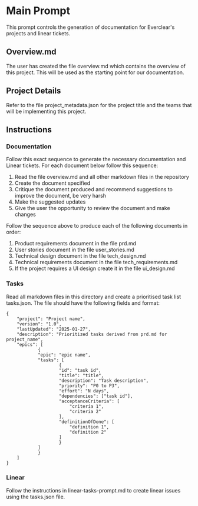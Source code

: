 # Main Prompt
This prompt controls the generation of documentation for Everclear's projects and linear tickets.

## Overview.md 
The user has created the file overview.md which contains the overview of this project.
This will be used as the starting point for our documentation. 

## Project Details
Refer to the file project_metadata.json for the project title and the teams that will be implementing this project.

## Instructions

### Documentation
Follow this exact sequence to generate the necessary documentation and Linear tickets.
For each document below follow this sequence:
1. Read the file overview.md and all other markdown files in the repository
2. Create the document specified
3. Critique the document produced and recommend suggestions to improve the document, be very harsh
4. Make the suggested updates
5. Give the user the opportunity to review the document and make changes

Follow the sequence above to produce each of the following documents in order:
1. Product requirements document in the file prd.md
2. User stories document in the file user_stories.md
3. Technical design document in the file tech_design.md
4. Technical requirements document in the file tech_requirements.md
5. If the project requires a UI design create it in the file ui_design.md

### Tasks
Read all markdown files in this directory and create a prioritised task list tasks.json.
The file should have the following fields and format:

```
{
    "project": "Project name",
    "version": "1.0",
    "lastUpdated": "2025-01-27",
    "description": "Prioritized tasks derived from prd.md for project_name",
    "epics": [
            {
            "epic": "epic name",
            "tasks": [
                    {
                    "id": "task id",
                    "title": "title",
                    "description": "Task description",
                    "priority": "P0 to P3",
                    "effort": "N days",
                    "dependencies": ["task id"],
                    "acceptanceCriteria": [
                        "criteria 1",
                        "criteria 2"
                    ],
                    "definitionOfDone": [
                        "definition 1",
                        "definition 2"
                    ]
                    }
            ]
            }
    ]
}
```

### Linear 
Follow the instructions in linear-tasks-prompt.md to create linear issues using the tasks.json file.